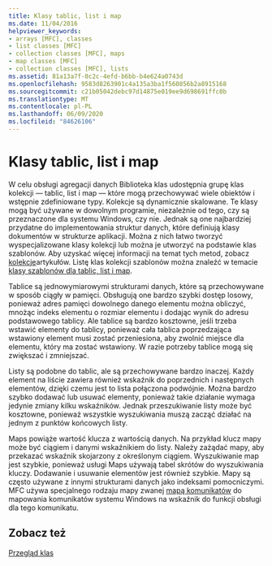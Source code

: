 ```yaml
---
title: Klasy tablic, list i map
ms.date: 11/04/2016
helpviewer_keywords:
- arrays [MFC], classes
- list classes [MFC]
- collection classes [MFC], maps
- map classes [MFC]
- collection classes [MFC], lists
ms.assetid: 81a13a7f-0c2c-4efd-b6bb-b4e624a0743d
ms.openlocfilehash: 9583d8263901c4a135a3ba1f560856b2a8915168
ms.sourcegitcommit: c21b05042debc97d14875e019ee9d698691ffc0b
ms.translationtype: MT
ms.contentlocale: pl-PL
ms.lasthandoff: 06/09/2020
ms.locfileid: "84626106"
---
```

# <a name="array-list-and-map-classes"></a>Klasy tablic, list i map

W celu obsługi agregacji danych Biblioteka klas udostępnia grupę klas kolekcji — tablic, list i map — które mogą przechowywać wiele obiektów i wstępnie zdefiniowane typy. Kolekcje są dynamicznie skalowane. Te klasy mogą być używane w dowolnym programie, niezależnie od tego, czy są przeznaczone dla systemu Windows, czy nie. Jednak są one najbardziej przydatne do implementowania struktur danych, które definiują klasy dokumentów w strukturze aplikacji. Można z nich łatwo tworzyć wyspecjalizowane klasy kolekcji lub można je utworzyć na podstawie klas szablonów. Aby uzyskać więcej informacji na temat tych metod, zobacz [kolekcje](collections.md)artykułów. Listę klas kolekcji szablonów można znaleźć w temacie [klasy szablonów dla tablic, list i map](template-classes-for-arrays-lists-and-maps.md).

Tablice są jednowymiarowymi strukturami danych, które są przechowywane w sposób ciągły w pamięci. Obsługują one bardzo szybki dostęp losowy, ponieważ adres pamięci dowolnego danego elementu można obliczyć, mnożąc indeks elementu o rozmiar elementu i dodając wynik do adresu podstawowego tablicy. Ale tablice są bardzo kosztowne, jeśli trzeba wstawić elementy do tablicy, ponieważ cała tablica poprzedzająca wstawiony element musi zostać przeniesiona, aby zwolnić miejsce dla elementu, który ma zostać wstawiony. W razie potrzeby tablice mogą się zwiększać i zmniejszać.

Listy są podobne do tablic, ale są przechowywane bardzo inaczej. Każdy element na liście zawiera również wskaźnik do poprzednich i następnych elementów, dzięki czemu jest to lista połączona podwójnie. Można bardzo szybko dodawać lub usuwać elementy, ponieważ takie działanie wymaga jedynie zmiany kilku wskaźników. Jednak przeszukiwanie listy może być kosztowne, ponieważ wszystkie wyszukiwania muszą zacząć działać na jednym z punktów końcowych listy.

Maps powiąże wartość klucza z wartością danych. Na przykład klucz mapy może być ciągiem i danymi wskaźnikiem do listy. Należy zażądać mapy, aby przekazać wskaźnik skojarzony z określonym ciągiem. Wyszukiwanie map jest szybkie, ponieważ usługi Maps używają tabel skrótów do wyszukiwania kluczy. Dodawanie i usuwanie elementów jest również szybkie. Mapy są często używane z innymi strukturami danych jako indeksami pomocniczymi. MFC używa specjalnego rodzaju mapy zwanej [mapą komunikatów](mapping-messages.md) do mapowania komunikatów systemu Windows na wskaźnik do funkcji obsługi dla tego komunikatu.

## <a name="see-also"></a>Zobacz też

[Przegląd klas](class-library-overview.md)
